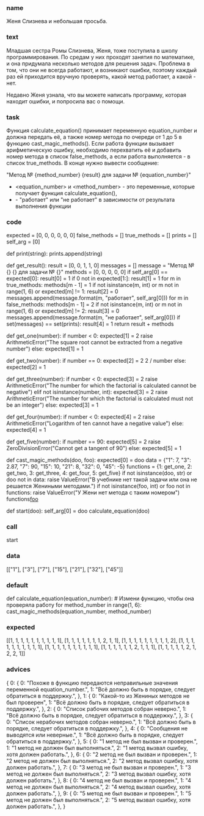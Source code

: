 ### name
Женя Слизнева и небольшая просьба.

### text
Младшая сестра Ромы Слизнева, Женя, тоже поступила в школу программирования. По средам у них проходят занятия по математике, и она придумала несколько методов для решения задач. Проблема в том, что они не всегда работают, и возникают ошибки, поэтому каждый раз ей приходится вручную проверять, какой метод работает, а какой - нет.

Недавно Женя узнала, что вы можете написать программу, которая находит ошибки, и попросила вас о помощи.

### task
Функция calculate_equation() принимает переменную equation_number и должна передать её, а также номер метода по очереди от 1 до 5 в функцию cast_magic_methods(). Если работа функции вызывает арифметическую ошибку, необходимо перехватить её и добавить номер метода в список false_methods, а если работа выполняется - в список true_methods. В конце нужно вывести сообщение: 

"Метод № {method_number} {result} для задачи № {equation_number}"

- <equation_number> и <method_number> - это переменные, которые получает функция calculate_equation(),
- <result> - "работает" или "не работает" в зависимости от результата выполнения функции

### сode
expected = [0, 0, 0, 0, 0, 0]
false_methods = []
true_methods = []
prints = []
self_arg = [0]


def print(string):
    prints.append(string)


def get_result():
    result = [0, 0, 1, 1, 0]
    messages = []
    message = "Метод № {} {} для задачи № {}"
    methods = [0, 0, 0, 0, 0]
    if self_arg[0] == expected[0]:
        result[0] = 1
    if 0 not in expected[1:]:
        result[1] = 1
    for m in true_methods:
        methods[m - 1] = 1
        if not isinstance(m, int) or m not in range(1, 6) or expected[m] != 1:
            result[2] = 0
        messages.append(message.format(m, "работает", self_arg[0]))
    for m in false_methods:
        methods[m - 1] = 2
        if not isinstance(m, int) or m not in range(1, 6) or expected[m] != 2:
            result[3] = 0
        messages.append(message.format(m, "не работает", self_arg[0]))
    if set(messages) == set(prints):
        result[4] = 1
    return result + methods


def get_one(number):
    if number < 0:
        expected[1] = 2
        raise ArithmeticError("The square root cannot be extracted from a negative number")
    else:
        expected[1] = 1


def get_two(number):
    if number == 0:
        expected[2] = 2
        2 / number
    else:
        expected[2] = 1


def get_three(number):
    if number < 0:
        expected[3] = 2
        raise ArithmeticError("The number for which the factorial is calculated cannot be negative")
    elif not isinstance(number, int):
        expected[3] = 2
        raise ArithmeticError("The number for which the factorial is calculated must not be an integer")
    else:
        expected[3] = 1


def get_four(number):
    if number < 0:
        expected[4] = 2
        raise ArithmeticError("Logarithm of ten cannot have a negative value")
    else:
        expected[4] = 1


def get_five(number):
    if number == 90:
        expected[5] = 2
        raise ZeroDivisionError("Cannot get a tangent of 90")
    else:
        expected[5] = 1


def cast_magic_methods(doo, foo):
    expected[0] = doo
    data = {"1": 7, "3": 2.87, "7": 90, "15": 10, "21": 8, "32": 0, "45": -5}
    functions = {1: get_one, 2: get_two, 3: get_three, 4: get_four, 5: get_five}
    if not isinstance(doo, str) or doo not in data:
        raise ValueError("В учебнике нет такой задачи или она не решается Жениными методами.")
    if not isinstance(foo, int) or foo not in functions:
        raise ValueError("У Жени нет метода с таким номером")
    functions[foo](data[doo])


def start(doo):
    self_arg[0] = doo
    calculate_equation(doo)


### call
start

### data
[["1"], ["3"], ["7"], ["15"], ["21"], ["32"], ["45"]]

### default
def calculate_equation(equation_number):
    # Измени функцию, чтобы она проверяла работу
    for method_number in range(1, 6):
        cast_magic_methods(equation_number, method_number)

### expected
[[1, 1, 1, 1, 1, 1, 1, 1, 1, 1], [1, 1, 1, 1, 1, 1, 1, 2, 1, 1], [1, 1, 1, 1, 1, 1, 1, 1, 1, 2], [1, 1, 1, 1, 1, 1, 1, 1, 1, 1], [1, 1, 1, 1, 1, 1, 1, 1, 1, 1], [1, 1, 1, 1, 1, 1, 2, 1, 1, 1], [1, 1, 1, 1, 1, 2, 1, 2, 2, 1]]

### advices
{
    0: {
        0: "Похоже в функцию передаются неправильные значения переменной equation_number.",
        1: "Всё должно быть в порядке, следует обратиться в поддержку.",
    },
    1: {
        0: "Какой-то из Жениных методов не был проверен",
        1: "Всё должно быть в порядке, следует обратиться в поддержку.",
    },
    2: {
        0: "Список рабочих методов собран неверно.",
        1: "Всё должно быть в порядке, следует обратиться в поддержку.",
    },
    3: {
        0: "Список нерабочих методов собран неверно.",
        1: "Всё должно быть в порядке, следует обратиться в поддержку.",
    },
    4: {
        0: "Сообщения не выводятся или неверные.",
        1: "Всё должно быть в порядке, следует обратиться в поддержку.",
    },
    5: {
        0: "1 метод не был вызван и проверен.",
        1: "1 метод не должен был выполняться.",
        2: "1 метод вызвал ошибку, хотя должен работать.",
    },
    6: {
        0: "2 метод не был вызван и проверен.",
        1: "2 метод не должен был выполняться.",
        2: "2 метод вызвал ошибку, хотя должен работать.",
    },
    7: {
        0: "3 метод не был вызван и проверен.",
        1: "3 метод не должен был выполняться.",
        2: "3 метод вызвал ошибку, хотя должен работать.",
    },
    8: {
        0: "4 метод не был вызван и проверен.",
        1: "4 метод не должен был выполняться.",
        2: "4 метод вызвал ошибку, хотя должен работать.",
    },
    9: {
        0: "5 метод не был вызван и проверен.",
        1: "5 метод не должен был выполняться.",
        2: "5 метод вызвал ошибку, хотя должен работать.",
    },
}